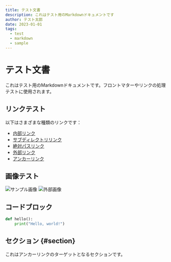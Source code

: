 ```yaml
---
title: テスト文書
description: これはテスト用のMarkdownドキュメントです
author: テスト太郎
date: 2023-01-01
tags:
  - test
  - markdown
  - sample
---
```


# テスト文書

これはテスト用のMarkdownドキュメントです。フロントマターやリンクの処理テストに使用されます。

## リンクテスト

以下はさまざまな種類のリンクです：

- [内部リンク](./another.md)
- [サブディレクトリリンク](./subdir/document.md)
- [絶対パスリンク](/root/document.md)
- [外部リンク](https://example.com)
- [アンカーリンク](#section)

## 画像テスト

![サンプル画像](./images/sample.png)
![外部画像](https://example.com/image.jpg)

## コードブロック

```python
def hello():
    print("Hello, world!")
```

## セクション {#section}

これはアンカーリンクのターゲットとなるセクションです。
